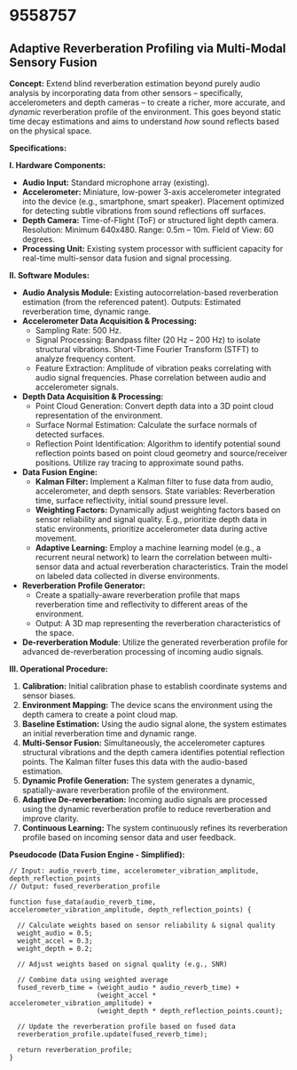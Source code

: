 # 9558757

## Adaptive Reverberation Profiling via Multi-Modal Sensory Fusion

**Concept:** Extend blind reverberation estimation beyond purely audio analysis by incorporating data from other sensors – specifically, accelerometers and depth cameras – to create a richer, more accurate, and *dynamic* reverberation profile of the environment. This goes beyond static time decay estimations and aims to understand *how* sound reflects based on the physical space.

**Specifications:**

**I. Hardware Components:**

*   **Audio Input:** Standard microphone array (existing).
*   **Accelerometer:** Miniature, low-power 3-axis accelerometer integrated into the device (e.g., smartphone, smart speaker).  Placement optimized for detecting subtle vibrations from sound reflections off surfaces.
*   **Depth Camera:** Time-of-Flight (ToF) or structured light depth camera. Resolution: Minimum 640x480. Range: 0.5m – 10m. Field of View: 60 degrees.
*   **Processing Unit:** Existing system processor with sufficient capacity for real-time multi-sensor data fusion and signal processing.

**II. Software Modules:**

*   **Audio Analysis Module:**  Existing autocorrelation-based reverberation estimation (from the referenced patent). Outputs: Estimated reverberation time, dynamic range.
*   **Accelerometer Data Acquisition & Processing:**
    *   Sampling Rate: 500 Hz.
    *   Signal Processing: Bandpass filter (20 Hz – 200 Hz) to isolate structural vibrations.  Short-Time Fourier Transform (STFT) to analyze frequency content.
    *   Feature Extraction: Amplitude of vibration peaks correlating with audio signal frequencies.  Phase correlation between audio and accelerometer signals.
*   **Depth Data Acquisition & Processing:**
    *   Point Cloud Generation:  Convert depth data into a 3D point cloud representation of the environment.
    *   Surface Normal Estimation: Calculate the surface normals of detected surfaces.
    *   Reflection Point Identification:  Algorithm to identify potential sound reflection points based on point cloud geometry and source/receiver positions. Utilize ray tracing to approximate sound paths.
*   **Data Fusion Engine:** 
    *   **Kalman Filter:** Implement a Kalman filter to fuse data from audio, accelerometer, and depth sensors. State variables: Reverberation time, surface reflectivity, initial sound pressure level.
    *   **Weighting Factors:** Dynamically adjust weighting factors based on sensor reliability and signal quality. E.g., prioritize depth data in static environments, prioritize accelerometer data during active movement.
    *   **Adaptive Learning:**  Employ a machine learning model (e.g., a recurrent neural network) to learn the correlation between multi-sensor data and actual reverberation characteristics.  Train the model on labeled data collected in diverse environments.
*   **Reverberation Profile Generator:**
    *   Create a spatially-aware reverberation profile that maps reverberation time and reflectivity to different areas of the environment.
    *   Output:  A 3D map representing the reverberation characteristics of the space.
* **De-reverberation Module**: Utilize the generated reverberation profile for advanced de-reverberation processing of incoming audio signals.



**III. Operational Procedure:**

1.  **Calibration:** Initial calibration phase to establish coordinate systems and sensor biases.
2.  **Environment Mapping:** The device scans the environment using the depth camera to create a point cloud map.
3.  **Baseline Estimation:** Using the audio signal alone, the system estimates an initial reverberation time and dynamic range.
4.  **Multi-Sensor Fusion:** Simultaneously, the accelerometer captures structural vibrations and the depth camera identifies potential reflection points. The Kalman filter fuses this data with the audio-based estimation.
5.  **Dynamic Profile Generation:** The system generates a dynamic, spatially-aware reverberation profile of the environment.
6.  **Adaptive De-reverberation:** Incoming audio signals are processed using the dynamic reverberation profile to reduce reverberation and improve clarity.
7.  **Continuous Learning:** The system continuously refines its reverberation profile based on incoming sensor data and user feedback.

**Pseudocode (Data Fusion Engine - Simplified):**

```
// Input: audio_reverb_time, accelerometer_vibration_amplitude, depth_reflection_points
// Output: fused_reverberation_profile

function fuse_data(audio_reverb_time, accelerometer_vibration_amplitude, depth_reflection_points) {

  // Calculate weights based on sensor reliability & signal quality
  weight_audio = 0.5;
  weight_accel = 0.3;
  weight_depth = 0.2;

  // Adjust weights based on signal quality (e.g., SNR)

  // Combine data using weighted average
  fused_reverb_time = (weight_audio * audio_reverb_time) +
                      (weight_accel * accelerometer_vibration_amplitude) +
                      (weight_depth * depth_reflection_points.count);

  // Update the reverberation profile based on fused data
  reverberation_profile.update(fused_reverb_time);

  return reverberation_profile;
}
```